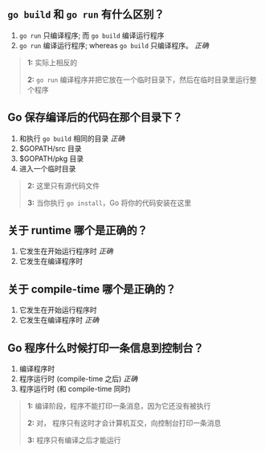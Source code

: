 ## `go build` 和 `go run` 有什么区别？
1. `go run` 只编译程序; 而 `go build` 编译运行程序
2. `go run` 编译运行程序; whereas `go build` 只编译程序。 *正确*

> **1:** 实际上相反的
>
>
> **2:** `go run` 编译程序并把它放在一个临时目录下，然后在临时目录里运行整个程序
>
>


## Go 保存编译后的代码在那个目录下？
1. 和执行 `go build` 相同的目录 *正确*
2. $GOPATH/src 目录
3. $GOPATH/pkg 目录
4. 进入一个临时目录

> **2:** 这里只有源代码文件
>
>
> **3:** 当你执行 `go install`，Go 将你的代码安装在这里
>
>


## 关于 runtime 哪个是正确的？
1. 它发生在开始运行程序时 *正确*
2. 它发生在编译程序时


## 关于 compile-time 哪个是正确的？
1. 它发生在开始运行程序时
2. 它发生在编译程序时  *正确*


## Go 程序什么时候打印一条信息到控制台？
1. 编译程序时
2. 程序运行时 (compile-time 之后) *正确*
3. 程序运行时 (和 compile-time 同时)

> **1:** 编译阶段，程序不能打印一条消息，因为它还没有被执行
>
>
> **2:** 对， 程序只有这时才会计算机互交，向控制台打印一条消息
>
>
> **3:** 程序只有编译之后才能运行
>
>